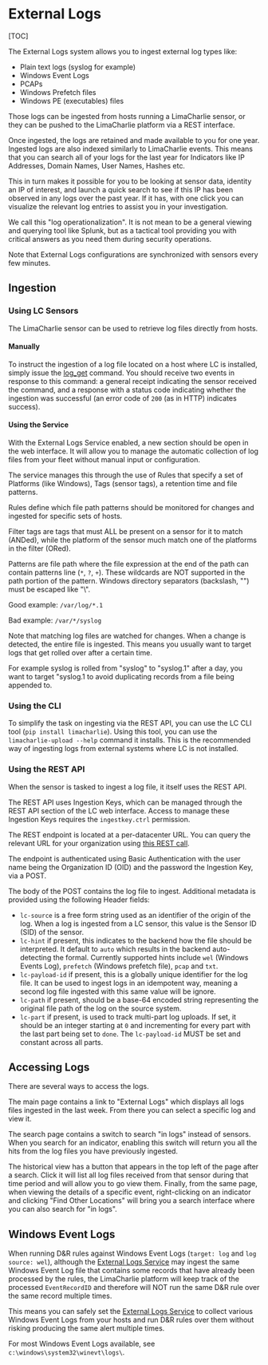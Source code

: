 # External Logs

[TOC]

The External Logs system allows you to ingest external log types like:

* Plain text logs (syslog for example)
* Windows Event Logs
* PCAPs
* Windows Prefetch files
* Windows PE (executables) files

Those logs can be ingested from hosts running a LimaCharlie sensor, or they
can be pushed to the LimaCharlie platform via a REST interface.

Once ingested, the logs are retained and made available to you for one year.
Ingested logs are also indexed similarly to LimaCharlie events. This means
that you can search all of your logs for the last year for Indicators like
IP Addresses, Domain Names, User Names, Hashes etc.

This in turn makes it possible for you to be looking at sensor data, identity
an IP of interest, and launch a quick search to see if this IP has been observed
in any logs over the past year. If it has, with one click you can visualize the
relevant log entries to assist you in your investigation.

We call this "log operationalization". It is not mean to be a general viewing
and querying tool like Splunk, but as a tactical tool providing you with critical
answers as you need them during security operations.

Note that External Logs configurations are synchronized with sensors every few minutes.

## Ingestion
### Using LC Sensors
The LimaCharlie sensor can be used to retrieve log files directly from hosts.

#### Manually
To instruct the ingestion of a log file located on a host where LC is installed,
simply issue the [log_get](sensor_commands.md#log_get) command. You should receive
two events in response to this command: a general receipt indicating the sensor
received the command, and a response with a status code indicating whether the
ingestion was successful (an error code of `200` (as in HTTP) indicates success).

#### Using the Service
With the External Logs Service enabled, a new section should be open in the web
interface. It will allow you to manage the automatic collection of log files from
your fleet without manual input or configuration.

The service manages this through the use of Rules that specify a set of Platforms
(like Windows), Tags (sensor tags), a retention time and file patterns.

Rules define which file path patterns should be monitored for changes and ingested for specific sets of hosts.

Filter tags are tags that must ALL be present on a sensor for it to match (ANDed), while the platform of the sensor much match one of the platforms in the filter (ORed).

Patterns are file path where the file expression at the end of the path can contain patterns line (`*`, `?`, `+`).
These wildcards are NOT supported in the path portion of the pattern.
Windows directory separators (backslash, "\") must be escaped like "\\".

Good example: `/var/log/*.1`

Bad example: `/var/*/syslog`

Note that matching log files are watched for changes. When a change is detected, the entire file is ingested. This means you usually want to target logs that get rolled over after a certain time.

For example syslog is rolled from "syslog" to "syslog.1" after a day, you want to target "syslog.1 to avoid duplicating records from a file being appended to.

### Using the CLI
To simplify the task on ingesting via the REST API, you can use the LC CLI tool (`pip install limacharlie`).
Using this tool, you can use the `limacharlie-upload --help` command it installs.
This is the recommended way of ingesting logs from external systems where LC is not installed.

### Using the REST API
When the sensor is tasked to ingest a log file, it itself uses the REST API.

The REST API uses Ingestion Keys, which can be managed through the REST API
section of the LC web interface. Access to manage these Ingestion Keys requires
the `ingestkey.ctrl` permission.

The REST endpoint is located at a per-datacenter URL. You can query the relevant
URL for your organization using [this REST call](https://api.limacharlie.io/static/swagger/#/orgs/get_orgs__oid__url).

The endpoint is authenticated using Basic Authentication with the user name being
the Organization ID (OID) and the password the Ingestion Key, via a POST.

The body of the POST contains the log file to ingest. Additional metadata is provided
using the following Header fields:

* `lc-source` is a free form string used as an identifier of the origin of the log. When a log is ingested from a LC sensor, this value is the Sensor ID (SID) of the sensor.
* `lc-hint` if present, this indicates to the backend how the file should be interpreted. It default to `auto` which results in the backend auto-detecting the formal. Currently supported hints include `wel` (Windows Events Log), `prefetch` (Windows prefetch file), `pcap` and `txt`.
* `lc-payload-id` if present, this is a globally unique identifier for the log file. It can be used to ingest logs in an idempotent way, meaning a second log file ingested with this same value will be ignore.
* `lc-path` if present, should be a base-64 encoded string representing the original file path of the log on the source system.
* `lc-part` if present, is used to track multi-part log uploads. If set, it should be an integer starting at `0` and incrementing for every part with the last part being set to `done`. The `lc-payload-id` MUST be set and constant across all parts.

## Accessing Logs
There are several ways to access the logs.

The main page contains a link to
"External Logs" which displays all logs files ingested in the last week. From
there you can select a specific log and view it.

The search page contains a switch to search "in logs" instead of sensors. When
you search for an indicator, enabling this switch will return you all the hits
from the log files you have previously ingested.

The historical view has a button that appears in the top left of the page after
a search. Click it will list all log files received from that sensor during that
time period and will allow you to go view them. Finally, from the same page, when
viewing the details of a specific event, right-clicking on an indicator and clicking
"Find Other Locations" will bring you a search interface where you can also search
for "in logs".

## Windows Event Logs
When running D&R rules against Windows Event Logs (`target: log` and `log source: wel`), although the [External Logs Service](external_logs.md) may ingest
the same Windows Event Log file that contains some records that have already been processed by the rules, the LimaCharlie platform will keep track of the
processed `EventRecordID` and therefore will NOT run the same D&R rule over the same record multiple times.

This means you can safely set the [External Logs Service](external_logs.md) to collect various Windows Event Logs from your hosts and run D&R rules over them
without risking producing the same alert multiple times.

For most Windows Event Logs available, see `c:\windows\system32\winevt\logs\`.